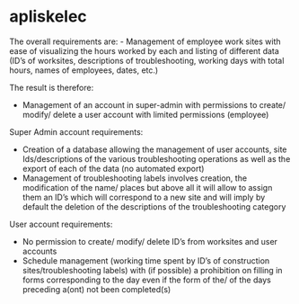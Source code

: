 # apliskelec

<p> The overall requirements are:
 - Management of employee work sites with ease of visualizing the hours worked by each and listing of different data (ID’s of worksites, descriptions of troubleshooting, working days with total hours, names of employees, dates, etc.)

 The result is therefore:
 - Management of an account in super-admin with permissions to create/ modify/ delete a user account with limited permissions (employee)

 Super Admin account requirements:
 - Creation of a database allowing the management of user accounts, site Ids/descriptions of the various troubleshooting operations as well as the export of each of the data (no automated export)
 - Management of troubleshooting labels involves creation, the modification of the name/ places but above all it will allow to assign them an ID’s which will correspond to a new site and will imply by default the deletion of the descriptions of the troubleshooting category

 User account requirements:
 - No permission to create/ modify/ delete ID’s from worksites and user accounts
 - Schedule management (working time spent by ID’s of construction sites/troubleshooting labels) with (if possible) a prohibition on filling in forms corresponding to the day even if the form of the/ of the days preceding a(ont) not been completed(s)
</p>
